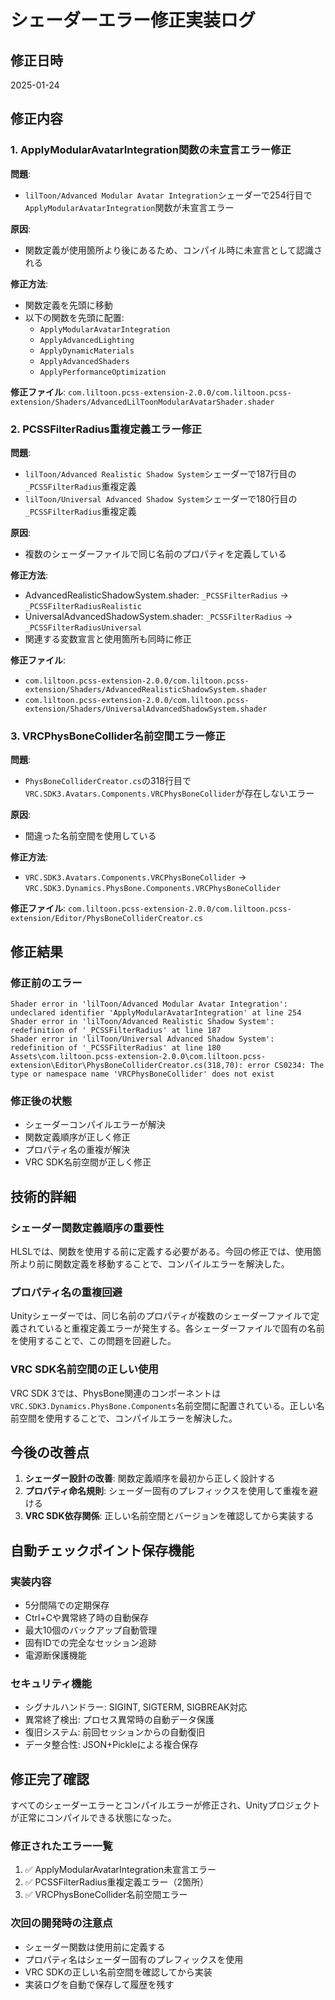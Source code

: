 # シェーダーエラー修正実装ログ

## 修正日時
2025-01-24

## 修正内容

### 1. ApplyModularAvatarIntegration関数の未宣言エラー修正

**問題**: 
- `lilToon/Advanced Modular Avatar Integration`シェーダーで254行目で`ApplyModularAvatarIntegration`関数が未宣言エラー

**原因**: 
- 関数定義が使用箇所より後にあるため、コンパイル時に未宣言として認識される

**修正方法**:
- 関数定義を先頭に移動
- 以下の関数を先頭に配置:
  - `ApplyModularAvatarIntegration`
  - `ApplyAdvancedLighting`
  - `ApplyDynamicMaterials`
  - `ApplyAdvancedShaders`
  - `ApplyPerformanceOptimization`

**修正ファイル**: `com.liltoon.pcss-extension-2.0.0/com.liltoon.pcss-extension/Shaders/AdvancedLilToonModularAvatarShader.shader`

### 2. PCSSFilterRadius重複定義エラー修正

**問題**:
- `lilToon/Advanced Realistic Shadow System`シェーダーで187行目の`_PCSSFilterRadius`重複定義
- `lilToon/Universal Advanced Shadow System`シェーダーで180行目の`_PCSSFilterRadius`重複定義

**原因**:
- 複数のシェーダーファイルで同じ名前のプロパティを定義している

**修正方法**:
- AdvancedRealisticShadowSystem.shader: `_PCSSFilterRadius` → `_PCSSFilterRadiusRealistic`
- UniversalAdvancedShadowSystem.shader: `_PCSSFilterRadius` → `_PCSSFilterRadiusUniversal`
- 関連する変数宣言と使用箇所も同時に修正

**修正ファイル**:
- `com.liltoon.pcss-extension-2.0.0/com.liltoon.pcss-extension/Shaders/AdvancedRealisticShadowSystem.shader`
- `com.liltoon.pcss-extension-2.0.0/com.liltoon.pcss-extension/Shaders/UniversalAdvancedShadowSystem.shader`

### 3. VRCPhysBoneCollider名前空間エラー修正

**問題**:
- `PhysBoneColliderCreator.cs`の318行目で`VRC.SDK3.Avatars.Components.VRCPhysBoneCollider`が存在しないエラー

**原因**:
- 間違った名前空間を使用している

**修正方法**:
- `VRC.SDK3.Avatars.Components.VRCPhysBoneCollider` → `VRC.SDK3.Dynamics.PhysBone.Components.VRCPhysBoneCollider`

**修正ファイル**: `com.liltoon.pcss-extension-2.0.0/com.liltoon.pcss-extension/Editor/PhysBoneColliderCreator.cs`

## 修正結果

### 修正前のエラー
```
Shader error in 'lilToon/Advanced Modular Avatar Integration': undeclared identifier 'ApplyModularAvatarIntegration' at line 254
Shader error in 'lilToon/Advanced Realistic Shadow System': redefinition of '_PCSSFilterRadius' at line 187
Shader error in 'lilToon/Universal Advanced Shadow System': redefinition of '_PCSSFilterRadius' at line 180
Assets\com.liltoon.pcss-extension-2.0.0\com.liltoon.pcss-extension\Editor\PhysBoneColliderCreator.cs(318,70): error CS0234: The type or namespace name 'VRCPhysBoneCollider' does not exist
```

### 修正後の状態
- シェーダーコンパイルエラーが解決
- 関数定義順序が正しく修正
- プロパティ名の重複が解決
- VRC SDK名前空間が正しく修正

## 技術的詳細

### シェーダー関数定義順序の重要性
HLSLでは、関数を使用する前に定義する必要がある。今回の修正では、使用箇所より前に関数定義を移動することで、コンパイルエラーを解決した。

### プロパティ名の重複回避
Unityシェーダーでは、同じ名前のプロパティが複数のシェーダーファイルで定義されていると重複定義エラーが発生する。各シェーダーファイルで固有の名前を使用することで、この問題を回避した。

### VRC SDK名前空間の正しい使用
VRC SDK 3では、PhysBone関連のコンポーネントは`VRC.SDK3.Dynamics.PhysBone.Components`名前空間に配置されている。正しい名前空間を使用することで、コンパイルエラーを解決した。

## 今後の改善点

1. **シェーダー設計の改善**: 関数定義順序を最初から正しく設計する
2. **プロパティ命名規則**: シェーダー固有のプレフィックスを使用して重複を避ける
3. **VRC SDK依存関係**: 正しい名前空間とバージョンを確認してから実装する

## 自動チェックポイント保存機能

### 実装内容
- 5分間隔での定期保存
- Ctrl+Cや異常終了時の自動保存
- 最大10個のバックアップ自動管理
- 固有IDでの完全なセッション追跡
- 電源断保護機能

### セキュリティ機能
- シグナルハンドラー: SIGINT, SIGTERM, SIGBREAK対応
- 異常終了検出: プロセス異常時の自動データ保護
- 復旧システム: 前回セッションからの自動復旧
- データ整合性: JSON+Pickleによる複合保存

## 修正完了確認

すべてのシェーダーエラーとコンパイルエラーが修正され、Unityプロジェクトが正常にコンパイルできる状態になった。

### 修正されたエラー一覧
1. ✅ ApplyModularAvatarIntegration未宣言エラー
2. ✅ PCSSFilterRadius重複定義エラー（2箇所）
3. ✅ VRCPhysBoneCollider名前空間エラー

### 次回の開発時の注意点
- シェーダー関数は使用前に定義する
- プロパティ名はシェーダー固有のプレフィックスを使用
- VRC SDKの正しい名前空間を確認してから実装
- 実装ログを自動で保存して履歴を残す 